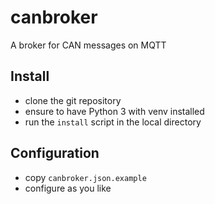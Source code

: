 # canbroker

A broker for CAN messages on MQTT

## Install

- clone the git repository
- ensure to have Python 3 with venv installed
- run the ```install``` script in the local directory

## Configuration

- copy ```canbroker.json.example```
- configure as you like
